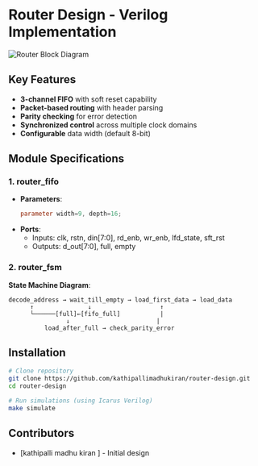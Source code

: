 # Router Design - Verilog Implementation

![Router Block Diagram](docs/block_diagram.png)

## Key Features
- **3-channel FIFO** with soft reset capability
- **Packet-based routing** with header parsing
- **Parity checking** for error detection
- **Synchronized control** across multiple clock domains
- **Configurable** data width (default 8-bit)

## Module Specifications

### 1. router_fifo
- **Parameters**: 
  ```verilog
  parameter width=9, depth=16;
  ```
- **Ports**:
  - Inputs: clk, rstn, din[7:0], rd_enb, wr_enb, lfd_state, sft_rst
  - Outputs: d_out[7:0], full, empty

### 2. router_fsm
**State Machine Diagram**:
```
decode_address → wait_till_empty → load_first_data → load_data
      ↑               ↓                   ↑
      └──────[full]←[fifo_full]           |
                ↓                        |
          load_after_full → check_parity_error
```



## Installation
```bash
# Clone repository
git clone https://github.com/kathipallimadhukiran/router-design.git
cd router-design

# Run simulations (using Icarus Verilog)
make simulate
```

## Contributors
- [kathipalli madhu kiran ] - Initial design